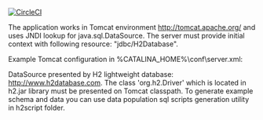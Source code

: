[![CircleCI](https://circleci.com/gh/ihlys/helloservice.svg?style=svg)](https://circleci.com/gh/ihlys/helloservice)

The application works in Tomcat environment http://tomcat.apache.org/ and uses JNDI lookup for java.sql.DataSource.
The server must provide initial context with following resource: "jdbc/H2Database".

Example Tomcat configuration in %CATALINA_HOME%\conf\server.xml:

<!-- Local H2 database will be globally available to all web applications deployed on this Tomcat instance -->
  <Resource name="jdbc/H2Database" auth="Container"
      global="jdbc/H2Database"
      factory="org.apache.tomcat.jdbc.pool.DataSourceFactory"
      type="javax.sql.DataSource"
      username="sa"
      password=""
      driverClassName="org.h2.Driver"
      description="Local H2 data base"
      url="jdbc:h2:tcp://localhost/~/test"
      maxTotal="10"
      maxIdle="10"
      maxWaitMillis="10000"
      removeAbandonedTimeout="300"           
      defaultAutoCommit="true" />
      
DataSource presented by H2 lightweight database: http://www.h2database.com. The class 'org.h2.Driver' which is located in h2.jar library must be presented on Tomcat classpath. 
To generate example schema and data you can use data population sql scripts generation utility in h2script folder.
